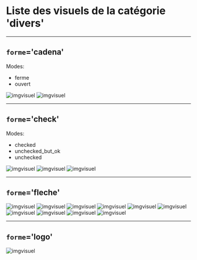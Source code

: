 
# Liste des visuels de la catégorie 'divers'

---
## `forme`='cadena'

Modes:

* ferme
* ouvert

![imgvisuel](https://svn.abls-habitat.fr/repo/Watchdog/prod/Watchdogd/IHM/img/cadena_ferme.png)
![imgvisuel](https://svn.abls-habitat.fr/repo/Watchdog/prod/Watchdogd/IHM/img/cadena_ouvert.png)

---
## `forme`='check'

Modes:

* checked
* unchecked_but_ok
* unchecked

![imgvisuel](https://svn.abls-habitat.fr/repo/Watchdog/prod/Watchdogd/IHM/img/check_checked.png)
![imgvisuel](https://svn.abls-habitat.fr/repo/Watchdog/prod/Watchdogd/IHM/img/check_unchecked_but_ok.png)
![imgvisuel](https://svn.abls-habitat.fr/repo/Watchdog/prod/Watchdogd/IHM/img/check_unchecked.png)

---
## `forme`='fleche'

![imgvisuel](https://svn.abls-habitat.fr/repo/Watchdog/prod/Watchdogd/IHM/img/fleche_white.png)
![imgvisuel](https://svn.abls-habitat.fr/repo/Watchdog/prod/Watchdogd/IHM/img/fleche_lightblue.png)
![imgvisuel](https://svn.abls-habitat.fr/repo/Watchdog/prod/Watchdogd/IHM/img/fleche_blue.png)
![imgvisuel](https://svn.abls-habitat.fr/repo/Watchdog/prod/Watchdogd/IHM/img/fleche_darkgreen.png)
![imgvisuel](https://svn.abls-habitat.fr/repo/Watchdog/prod/Watchdogd/IHM/img/fleche_gray.png)
![imgvisuel](https://svn.abls-habitat.fr/repo/Watchdog/prod/Watchdogd/IHM/img/fleche_green.png)
![imgvisuel](https://svn.abls-habitat.fr/repo/Watchdog/prod/Watchdogd/IHM/img/fleche_orange.png)
![imgvisuel](https://svn.abls-habitat.fr/repo/Watchdog/prod/Watchdogd/IHM/img/fleche_red.png)
![imgvisuel](https://svn.abls-habitat.fr/repo/Watchdog/prod/Watchdogd/IHM/img/fleche_yellow.png)
![imgvisuel](https://svn.abls-habitat.fr/repo/Watchdog/prod/Watchdogd/IHM/img/fleche_black.png)

---
## `forme`='logo'

![imgvisuel](https://svn.abls-habitat.fr/repo/Watchdog/prod/Watchdogd/IHM/img/logo.png)

